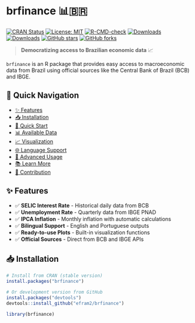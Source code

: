 # brfinance 📊🇧🇷

[![CRAN Status](https://www.r-pkg.org/badges/version/brfinance)](https://cran.r-project.org/package=brfinance)
[![License: MIT](https://img.shields.io/badge/License-MIT-yellow.svg)](https://opensource.org/licenses/MIT)
[![R-CMD-check](https://github.com/efram2/brfinance/actions/workflows/R-CMD-check.yaml/badge.svg)](https://github.com/efram2/brfinance/actions/workflows/R-CMD-check.yaml)
[![Downloads](https://cranlogs.r-pkg.org/badges/brfinance)](https://cran.r-project.org/package=brfinance)
[![Downloads](https://cranlogs.r-pkg.org/badges/grand-total/brfinance)](https://cran.r-project.org/package=brfinance)
[![GitHub stars](https://img.shields.io/github/stars/efram2/brfinance.svg)](https://github.com/efram2/brfinance/stargazers)
[![GitHub forks](https://img.shields.io/github/forks/efram2/brfinance.svg)](https://github.com/efram2/brfinance/network)

> **Democratizing access to Brazilian economic data** 📈

`brfinance` is an R package that provides easy access to macroeconomic data from Brazil using official sources like the Central Bank of Brazil (BCB) and IBGE.

## 🚀 Quick Navigation

- [✨ Features](#-features)
- [📥 Installation](#-installation) 
- [🎯 Quick Start](#-quick-start)
- [📊 Available Data](#-available-data)
- [📈 Visualization](#-visualization)
- [🌐 Language Support](#-language-support)
- [🔧 Advanced Usage](#-advanced-usage)
- [📚 Learn More](#-learn-more)
- [🤝 Contribution](#-contribution)

## ✨ Features

- ✅ **SELIC Interest Rate** - Historical daily data from BCB
- ✅ **Unemployment Rate** - Quarterly data from IBGE PNAD
- ✅ **IPCA Inflation** - Monthly inflation with automatic calculations
- ✅ **Bilingual Support** - English and Portuguese outputs
- ✅ **Ready-to-use Plots** - Built-in visualization functions
- ✅ **Official Sources** - Direct from BCB and IBGE APIs

## 📥 Installation

```r
# Install from CRAN (stable version)
install.packages("brfinance")

# Or development version from GitHub
install.packages("devtools")
devtools::install_github("efram2/brfinance")

library(brfinance)
```
